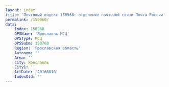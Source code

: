 ```yaml
---
layout: index
title: 'Почтовый индекс 150960: отделение почтовой связи Почты России'
permalink: /150960/
data:
    Index: 150960
    OPSName: 'Ярославль МСЦ'
    OPSType: МСЦ
    OPSSubm: 150700
    Region: 'Ярославская область'
    Autonom: ''
    Area: ''
    City: Ярославль
    City1: ''
    ActDate: '20160810'
    IndexOld: ''
---
```

